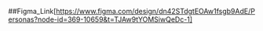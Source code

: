 <!-- here is the the link showing the figma disign -->
##Figma_Link[https://www.figma.com/design/dn42STdgtEOAw1fsgb9AdE/Personas?node-id=369-10659&t=TJAw9tYOMSiwQeDc-1]